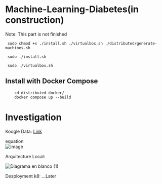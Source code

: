 # Machine-Learning-Diabetes(in construction)

Note: This part is not finished
```
 sudo chmod +x ./install.sh ./virtualbox.sh ./distributed/generate-machines.sh
```

```
 sudo ./install.sh
```

```
 sudo ./virtualbox.sh
```

## Install with Docker Compose
```
    cd distributed-docker/
    docker compose up --build
```

# Investigation

Koogle Data: <a href="https://www.kaggle.com/datasets/colewelkins/cardiovascular-disease/data" target="blank">Link</a>

equation <br>
![image](https://github.com/user-attachments/assets/30ea11fc-1e53-45b4-9c88-3783c2063442)


Arquitecture Local:

![Diagrama en blanco (1)](https://github.com/user-attachments/assets/5f6f3d7f-d127-4ac0-aaac-71f5d481e6c4)



Desployment k8:
...Later
